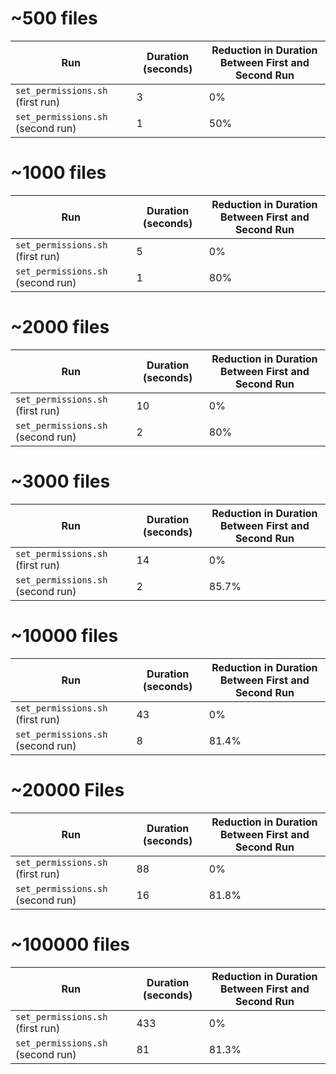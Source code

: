 # ~500 files
| Run | Duration (seconds) | Reduction in Duration Between First and Second Run |
| --- | ---- | ------------------------------ |
| `set_permissions.sh` (first run)  | 3 | 0%  |
| `set_permissions.sh` (second run) | 1 | 50% |

# ~1000 files
| Run | Duration (seconds) | Reduction in Duration Between First and Second Run |
| --- | ---- | ------------------------------ |
| `set_permissions.sh` (first run)  | 5 | 0%  |
| `set_permissions.sh` (second run) | 1 | 80% |

# ~2000 files
| Run | Duration (seconds) | Reduction in Duration Between First and Second Run |
| --- | ---- | ------------------------------ |
| `set_permissions.sh` (first run)  | 10 | 0%  |
| `set_permissions.sh` (second run) | 2  | 80% |

# ~3000 files
| Run | Duration (seconds) | Reduction in Duration Between First and Second Run |
| --- | ---- | ------------------------------ |
| `set_permissions.sh` (first run)  | 14 | 0% |
| `set_permissions.sh` (second run) | 2  | 85.7% |

# ~10000 files
| Run | Duration (seconds) | Reduction in Duration Between First and Second Run |
| --- | ---- | ------------------------------ |
| `set_permissions.sh` (first run)  | 43 | 0% |
| `set_permissions.sh` (second run) | 8  | 81.4% |

# ~20000 Files
| Run | Duration (seconds) | Reduction in Duration Between First and Second Run |
| --- | ---- | ------------------------------ |
| `set_permissions.sh` (first run)  | 88 | 0% |
| `set_permissions.sh` (second run) | 16 | 81.8% |

# ~100000 files
| Run | Duration (seconds) | Reduction in Duration Between First and Second Run |
| --- | ---- | ------------------------------ |
| `set_permissions.sh` (first run)  | 433 | 0% |
| `set_permissions.sh` (second run) | 81  | 81.3% |